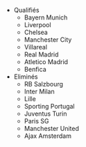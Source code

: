 * Qualifiés
  * Bayern Munich
  * Liverpool
  * Chelsea
  * Manchester City
  * Villareal
  * Real Madrid
  * Atletico Madrid
  * Benfica
* Eliminés
  * RB Salzbourg
  * Inter Milan
  * Lille
  * Sporting Portugal
  * Juventus Turin
  * Paris SG
  * Manchester United
  * Ajax Amsterdam

